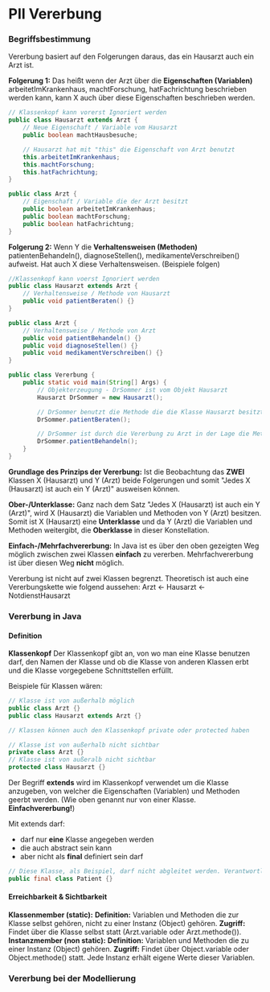 # PII Vererbung
### Begriffsbestimmung
Vererbung basiert auf den Folgerungen daraus, das ein Hausarzt auch ein Arzt ist. 

**Folgerung 1:** Das heißt wenn der Arzt über die **Eigenschaften (Variablen)** arbeitetImKrankenhaus, machtForschung, hatFachrichtung beschrieben werden kann, kann X auch über diese Eigenschaften beschrieben werden.

```java
// Klassenkopf kann vorerst Ignoriert werden
public class Hausarzt extends Arzt {
    // Neue Eigenschaft / Variable vom Hausarzt
    public boolean machtHausbesuche;

    // Hausarzt hat mit "this" die Eigenschaft von Arzt benutzt
    this.arbeitetImKrankenhaus;
    this.machtForschung;
    this.hatFachrichtung;
}

public class Arzt {
    // Eigenschaft / Variable die der Arzt besitzt
    public boolean arbeitetImKrankenhaus;
    public boolean machtForschung;
    public boolean hatFachrichtung;
}
```

**Folgerung 2:** Wenn Y die **Verhaltensweisen (Methoden)** patientenBehandeln(), diagnoseStellen(), medikamenteVerschreiben() aufweist. Hat auch X diese Verhaltensweisen. (Beispiele folgen)

```java
//Klassenkopf kann voerst Ignoriert werden
public class Hausarzt extends Arzt {
    // Verhaltensweise / Methode von Hausarzt
    public void patientBeraten() {} 
}

public class Arzt {
    // Verhaltensweise / Methode von Arzt
    public void patientBehandeln() {}
    public void diagnoseStellen() {}
    public void medikamentVerschreiben() {}
}

public class Vererbung {
    public static void main(String[] Args) {
        // Objekterzeugung - DrSommer ist vom Objekt Hausarzt
        Hausarzt DrSommer = new Hausarzt();

        // DrSommer benutzt die Methode die die Klasse Hausarzt besitzt
        DrSommer.patientBeraten();

        // DrSommer ist durch die Vererbung zu Arzt in der Lage die Methode von Arzt zu benutzen 
        DrSommer.patientBehandeln();
    }
}

```


**Grundlage des Prinzips der Vererbung:** Ist die Beobachtung das **ZWEI** Klassen X (Hausarzt) und Y (Arzt) beide Folgerungen und somit "Jedes X (Hausarzt) ist auch ein Y (Arzt)" ausweisen können. 

**Ober-/Unterklasse:** Ganz nach dem Satz "Jedes X (Hausarzt) ist auch ein Y (Arzt)", wird X (Hausarzt) die Variablen und Methoden von Y (Arzt) besitzen. Somit ist X (Hausarzt) eine **Unterklasse** und da Y (Arzt) die Variablen und Methoden weitergibt, die **Oberklasse** in dieser Konstellation.


**Einfach-/Mehrfachvererbung:** In Java ist es über den oben gezeigten Weg möglich zwischen zwei Klassen **einfach** zu vererben. Mehrfachvererbung ist über diesen Weg **nicht** möglich.

Vererbung ist nicht auf zwei Klassen begrenzt. Theoretisch ist auch eine Vererbungskette wie folgend aussehen: Arzt <- Hausarzt <- NotdienstHausarzt 

### Vererbung in Java
#### Definition
**Klassenkopf**
Der Klassenkopf gibt an, von wo man eine Klasse benutzen darf, den Namen der Klasse und ob die Klasse von anderen Klassen erbt und die Klasse vorgegebene Schnittstellen erfüllt. 

Beispiele für Klassen wären:
```java
// Klasse ist von außerhalb möglich
public class Arzt {}
public class Hausarzt extends Arzt {}

// Klassen können auch den Klassenkopf private oder protected haben

// Klasse ist von außerhalb nicht sichtbar
private class Arzt {}
// Klasse ist von außeralb nicht sichtbar
protected class Hausarzt {} 
```

Der Begriff **extends** wird im Klassenkopf verwendet um die Klasse anzugeben, von welcher die Eigenschaften (Variablen) und Methoden geerbt werden. (Wie oben genannt nur von einer Klasse. **Einfachvererbung!**)

Mit extends darf:
- darf nur **eine** Klasse angegeben werden 
- die auch abstract sein kann 
- aber nicht als **final** definiert sein darf
```java
// Diese Klasse, als Beispiel, darf nicht abgleitet werden. Verantwortlich dafür ist das Final.
public final class Patient {} 
```

#### Erreichbarkeit & Sichtbarkeit

**Klassenmember (static):** 
**Definition:** Variablen und Methoden die zur Klasse selbst gehören, nicht zu einer Instanz (Object) gehören.
**Zugriff:** Findet über die Klasse selbst statt (Arzt.variable oder Arzt.methode()). 
**Instanzmember (non static):**
**Definition:** Variablen und Methoden die zu einer Instanz (Object) gehören. 
**Zugriff:** Findet über Object.variable oder Object.methode() statt.
Jede Instanz erhält eigene Werte dieser Variablen.
 



### Vererbung bei der Modellierung
